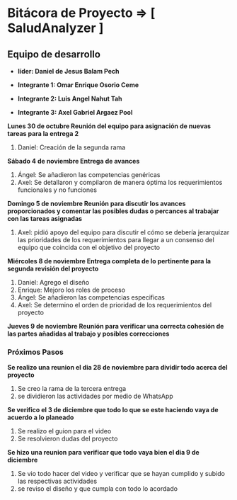 # Bitácora de Proyecto => [ SaludAnalyzer ]

## Equipo de desarrollo

- **líder: Daniel de Jesus Balam Pech**

- **Integrante 1: Omar Enrique Osorio Ceme**
- **Integrante 2: Luis Angel Nahut Tah**
- **Integrante 3: Axel Gabriel Argaez Pool**


**Lunes 30 de octubre Reunión del equipo para asignación de nuevas tareas para la entrega 2**

1. Daniel: Creación de la segunda rama

**Sábado 4 de noviembre Entrega de avances**

1. Ángel: Se añadieron las competencias genéricas 
2. Axel: Se detallaron y compilaron de manera óptima los requerimientos funcionales y no funciones 

**Domingo 5 de noviembre Reunión para discutir los avances proporcionados y comentar las posibles dudas o percances al trabajar con las tareas asignadas**

1. Axel: pidió apoyo del equipo para discutir el cómo se debería jerarquizar las prioridades de los requerimientos para llegar a un consenso del equipo que coincida con el objetivo del proyecto

**Miércoles 8 de noviembre Entrega completa de lo pertinente para la segunda revisión del proyecto**

1. Daniel: Agrego el diseño
2. Enrique: Mejoro los roles de proceso
3. Ángel: Se añadieron las competencias especificas 
4. Axel: Se determino el orden de prioridad de los requerimientos del proyecto

**Jueves 9 de noviembre Reunión para verificar una correcta cohesión de las partes añadidas al trabajo y posibles correcciones**

### Próximos Pasos

**Se realizo una reunion el dia 28 de noviembre para dividir todo acerca del proyecto**

1. Se creo la rama de la tercera entrega
2. se dividieron las actividades por medio de WhatsApp

**Se verifico el 3 de diciembre que todo lo que se este haciendo vaya de acuerdo a lo planeado**

1. Se realizo el guion para el video
2. Se resolvieron dudas del proyecto

**Se hizo una reunion para verificar que todo vaya bien el dia 9 de diciembre**

1. Se vio todo hacer del video y verificar que se hayan cumplido y subido las respectivas actividades
2. se reviso el diseño y que cumpla con todo lo acordado
